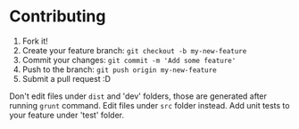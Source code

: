 # Contributing

1. Fork it!
2. Create your feature branch: `git checkout -b my-new-feature`
3. Commit your changes: `git commit -m 'Add some feature'`
4. Push to the branch: `git push origin my-new-feature`
5. Submit a pull request :D

Don't edit files under `dist` and 'dev' folders, those are generated after running `grunt` command. 
Edit files under `src` folder instead.
Add unit tests to your feature under 'test' folder.
